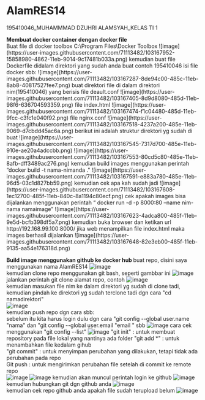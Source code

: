 # AlamRES14
195410046_MUHAMMMAD DZUHRI ALAMSYAH_KELAS TI 1<br>
<p><b>Membuat docker container dengan docker file</b>
<br/>
Buat file di docker toolbox C:\Program Files\Docker Toolbox
![image](https://user-images.githubusercontent.com/71113482/103167952-15858980-4862-11eb-9014-9c17481b033a.png)
kemudian buat file Dockerfile didalam direktori yang sudah anda buat contoh 195410046 isi file docker sbb:
![image](https://user-images.githubusercontent.com/71113482/103167287-8de94c00-485c-11eb-8ab8-40817527fee7.png)
buat direktori file di dalam direktori nim(195410046) yang berisis
file deault.conf
  ![image](https://user-images.githubusercontent.com/71113482/103167405-8d9d8080-485d-11eb-98f6-636704593359.png)
file index.html
![image](https://user-images.githubusercontent.com/71113482/103167474-f1c04480-485d-11eb-9fcc-c3fc1e040f92.png)
file nginx.conf
![image](https://user-images.githubusercontent.com/71113482/103167518-4237a200-485e-11eb-9069-d7cbdd45ac6a.png)
berikut ini adalah struktur direktori yg sudah di buat
![image](https://user-images.githubusercontent.com/71113482/103167545-7317d700-485e-11eb-910e-ae20a4adccbb.png)
![image](https://user-images.githubusercontent.com/71113482/103167553-80cd5c80-485e-11eb-8afb-dff3489ac276.png)
kemudian build images  menggunakan perintah “docker build -t nama-nimanda ."
![image](https://user-images.githubusercontent.com/71113482/103167591-e883a780-485e-11eb-96d5-03c1d827bb59.png)
kemudian cek apa kah sudah jadi
![image](https://user-images.githubusercontent.com/71113482/103167608-1ec12700-485f-11eb-840c-8a1194c80ecf.png)
cek apakah images bisa dijalankan menggunakan perintah “ docker run -d -p 8000:80 –name nim-nama namaimage”
![image](https://user-images.githubusercontent.com/71113482/103167623-4adca800-485f-11eb-9e5d-bcfb398df5a7.png)
kemudian buka browser dan ketikan url http://192.168.99.100:8000/ jika web menampilkan file index.html maka images berhasil dijalankan
![image](https://user-images.githubusercontent.com/71113482/103167648-82e3eb00-485f-11eb-9135-aa54e176318d.png)

<b>Build image menggunakan github ke docker hub </b>
buat repo, disini saya menggunakan nama AlamRES14
![image](https://user-images.githubusercontent.com/71113482/103167704-11586c80-4860-11eb-97cd-ed45dbac8baa.png)
<br>
kemudian clone repo menggunakan git bash, seperti gambbar ini
![image](https://user-images.githubusercontent.com/71113482/103167715-3351ef00-4860-11eb-980f-9c1898328c47.png)
<br>
jalankan perintah git clone alamat repo, contoh 
![image](https://user-images.githubusercontent.com/71113482/103167741-52508100-4860-11eb-8a96-19b74af7a1ef.png)
<br>
kemudian masukan file nim ke dalam direktori yg sudah di clone tadi, kemudian pindah ke direktori yg sudah terclone tadi dgn cara "cd namadirektori"<br>
![image](https://user-images.githubusercontent.com/71113482/103168036-a9575580-4862-11eb-91e7-388e9c668f68.png)
<br/>
kemudian push repo dgn cara sbb:<br>
sebelum itu kita harus login dulu dgn cara "git config --global user.name "nama" dan "git config --global user.email "email " sbb
![image](https://user-images.githubusercontent.com/71113482/103168122-2256ad00-4863-11eb-8fc1-673a3e90581f.png)
cara cek menggunakan "git config --list"
![image](https://user-images.githubusercontent.com/71113482/103168136-34d0e680-4863-11eb-9ab2-e2322e907749.png)
"git init" : untuk membuat repository pada file lokal yang nantinya ada folder 
"git add *" : untuk menambahkan file kedalam gihub<br>
"git commit" : untuk menyimpan perubahan yang dilakukan, tetapi tidak ada perubahan pada repo<br>
 Git push : untuk mengirimkan perubahan file setelah di commit ke remote repo<br>
 ![image](https://user-images.githubusercontent.com/71113482/103168226-f8ea5100-4863-11eb-8a77-6d6a39e68983.png)
![image](https://user-images.githubusercontent.com/71113482/103168231-fe479b80-4863-11eb-87d1-bcc907c38e00.png)
kemudian akan muncul perintah login ke github
![image](https://user-images.githubusercontent.com/71113482/103168243-10c1d500-4864-11eb-9780-24e9672225f6.png)
<br>
kemudian hubungkan git dgn github anda
![image](https://user-images.githubusercontent.com/71113482/103168258-2800c280-4864-11eb-99e1-55a70fcbfadb.png)
<br>
kemudian cek repo github anda apakah file sudah terupload belum
![image](https://user-images.githubusercontent.com/71113482/103168283-4bc40880-4864-11eb-8789-3cf5e18946e6.png)


</p>
